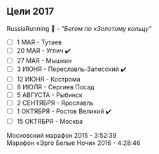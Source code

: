 ## Цели 2017

RussiaRunning 🏃 - _"Бегом по «Золотому кольцу"_ 

- [ ] 1 МАЯ - Тутаев  
- [ ] 20 МАЯ - Углич :heavy_check_mark: 
- [ ] 27 МАЯ - Мышкин  
- [ ] 3 ИЮНЯ - Переславль-Залесский :heavy_check_mark:   
- [ ] 12 ИЮНЯ - Кострома  
- [ ] 8 ИЮЛЯ - Сергиев Посад  
- [ ] 5 АВГУСТА - Рыбинск  
- [ ] 2 СЕНТЯБРЯ - Ярославль   
- [ ] 1 ОКТЯБРЯ - Ростов Великий :heavy_check_mark:   
- [ ] 15 ОКТЯБРЯ - Москва  

Московский марафон 2015 - 3:52:39  
Марафон «Эрго Белые Ночи» 2016 - 4:28:46 
